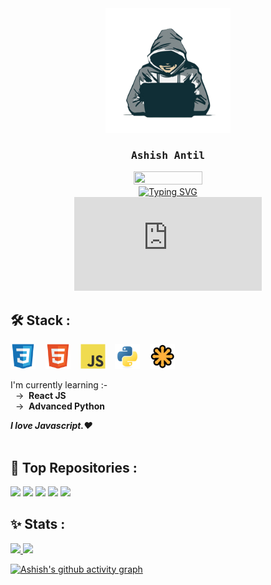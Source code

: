 <div align='center'>
  <div>
    <img src='https://github.com/AshishAntil07/AshishAntil07/blob/home/Prog.png' width='200px' height='200px'>
  </div>
  <h3>
    <pre>Ashish Antil</pre>
  </h3>
  <div><img src="https://komarev.com/ghpvc/?username=AshishAntil07&style=flat-square&color=6ec6de" height='21px' width = '110px'/></div>
</div>

<div align='center'>
  <a href="https://git.io/typing-svg"><img src="https://readme-typing-svg.herokuapp.com?font=Fira+Code%2c+consolas&size=25&duration=5000&pause=200&color=6ec6de&center=true&vCenter=true&width=1000&lines=It's+Ashish%2C+a+programmer+from+India.;Taking+tutorials+from+Youtube.;Self-taught+programmer+and+tech+enthusiast.;2%2B+years+of+experience+in+web+development." alt="Typing SVG" /></a>
</div>

<div align='center'>
  <a href='https://github.com/AshishAntil07/'>
    <embed src="https://type-svg.herokuapp.com/TypingText.svg?text=It's+Ashish%2C+a+programmer+from+India.+|+Taking+tutorials+from+Youtube.+|+Self-taught+programmer+and+tech+enthusiast.+|+2%2B+years+of+experience+in+web+development.&family=consolas&color=#6ec6de&timePerChar=80&rest=1000" type='image/svg+xml'>
  </a>
</div>

## 🛠 Stack :
<div>
  <img src="https://github.com/devicons/devicon/blob/master/icons/css3/css3-original.svg"  title="CSS3" alt="CSS" width="40" height="40"/>&nbsp;&nbsp;&nbsp;
  <img src="https://github.com/devicons/devicon/blob/master/icons/html5/html5-original.svg" title="HTML5" alt="HTML" width="40" height="40"/>&nbsp;&nbsp;&nbsp;
  <img src="https://github.com/devicons/devicon/blob/master/icons/javascript/javascript-original.svg" title="JavaScript" alt="JavaScript" width="40" height="40"/>&nbsp;&nbsp;&nbsp;
  <img src="https://github.com/devicons/devicon/blob/master/icons/python/python-original.svg" title="Python" alt="Python" width="40" height="40"/>&nbsp;&nbsp;&nbsp;
  <img src='https://github.com/AshishAntil07/AshishAntil07/blob/home/SVGLogo.png' title='SVG' alt='SVG' width='40' height='40'>
</div>

I'm currently learning :-<br>
&nbsp; &rarr; &nbsp;**React JS**<br>
&nbsp; &#8594; &nbsp;**Advanced Python**

**_I love Javascript.❤_**
<br><br>

## 🌟 Top Repositories :

<div>
  <a href='https://github.com/AshishAntil07/Sketchboard'><img src='https://denvercoder1-github-readme-stats.vercel.app/api/pin/?username=AshishAntil07&repo=Sketchboard&theme=react&bg_color=0d1017&title_color=6ec6de&icon_color=6ec6de'></a>
  <a href='https://github.com/AshishAntil07/MyNotes'><img src='https://denvercoder1-github-readme-stats.vercel.app/api/pin/?username=AshishAntil07&repo=MyNotes&theme=react&bg_color=0d1017&title_color=6ec6de&icon_color=6ec6de'></a>
  <a href='https://github.com/AshishAntil07/TyperacerClone'><img src='https://denvercoder1-github-readme-stats.vercel.app/api/pin/?username=AshishAntil07&repo=TyperacerClone&theme=react&bg_color=0d1017&title_color=6ec6de&icon_color=6ec6de'></a>
  <a href='https://github.com/AshishAntil07/Sample_Website_Components'><img src='https://denvercoder1-github-readme-stats.vercel.app/api/pin/?username=AshishAntil07&repo=Sample_Website_Components&theme=react&bg_color=0d1017&title_color=6ec6de&icon_color=6ec6de'></a>
  <a href='https://github.com/AshishAntil07/CodingBuiltins.py'><img src='https://denvercoder1-github-readme-stats.vercel.app/api/pin/?username=AshishAntil07&repo=CodingBuiltins.py&theme=react&bg_color=0d1017&title_color=6ec6de&icon_color=6ec6de'></a>
</div>

## ✨ Stats :

<a href='https://git.io/streak-stats'>
  <img src='http://github-readme-streak-stats.herokuapp.com?user=AshishAntil07&theme=dark&currStreakLabel=6ec6de&ring=6ec6de&fire=6ec6de&stroke=6ec6de&background=0d1017' height='190px'>
</a>  <a href='https://github.com/anuraghazra/github-readme-stats'>
  <img src='https://github-readme-stats.vercel.app/api/top-langs/?username=AshishAntil07&layout=compact&theme=react&background=0d1017&show_icons=true&bg_color=0d1017&title_color=6ec6de' height='130px'>
</a>


[![Ashish's github activity graph](https://github-readme-activity-graph.cyclic.app/graph?username=AshishAntil07&theme=react-dark&area_color=34a2c4)](https://github.com/ashutosh00710/github-readme-activity-graph)

<!-- [![Top Langs](https://github-readme-stats.vercel.app/api/top-langs/?username=AshishAntil07&layout=compact&theme=react&background=0d1017&show_icons=true&bg_color=0d1017&title_color=6ec6de&border_color=6ec6de)](https://github.com/anuraghazra/github-readme-stats) -->
